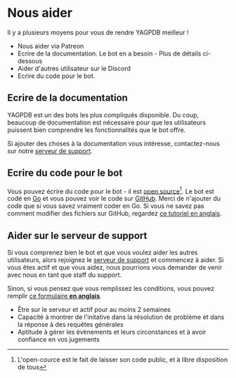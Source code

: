 # Nous aider

Il y a plusieurs moyens pour vous de rendre YAGPDB meilleur !

* Nous aider via Patreon
* Ecrire de la documentation. Le bot en a besoin - Plus de détails ci-dessous
* Aider d'autres utilisateur sur le Discord
* Ecrire du code pour le bot.

## Ecrire de la documentation

YAGPDB est un des bots les plus compliqués disponible. Du coup, beaucoup de documentation est nécessaire pour que les utilisateurs puissent bien comprendre les fonctionnalités que le bot offre.

Si ajouter des choses à la documentation vous intéresse, contactez-nous sur notre [serveur de support](https://discord.gg/GcpyYh3).

## Ecrire du code pour le bot

Vous pouvez écrire du code pour le bot - il est [open source](#user-content-fn-1)[^1]. Le bot est codé en [Go](https://golang.org/) et vous pouvez voir le code sur [GitHub](https://github.com/jonas747/yagpdb). Merci de n'ajouter du code que si vous savez vraiment coder en Go. Si vous ne savez pas comment modifier des fichiers sur GitHub, regardez [ce tutoriel en anglais](https://www.youtube.com/watch?v=yr6IzOGoMsQ).

## Aider sur le serveur de support

Si vous comprenez bien le bot et que vous voulez aider les autres utilisateurs, alors rejoignez le [serveur de support](https://discord.gg/GcpyYh3) et commencez à aider. Si vous êtes actif et que vous aidez, nous pourrions vous demander de venir avec nous en tant que staff du support.

Sinon, si vous pensez que vous remplissez les conditions, vous pouvez remplir [ce formulaire **en anglais**](https://forms.gle/FtnaLVcFgVFvXGQ9A).

* Être sur le serveur et actif pour au moins 2 semaines
* Capacité à montrer de l'initative dans la résolution de problème et dans la réponse à des requêtes générales
* Aptitude à gérer les évènements et leurs circonstances et à avoir confiance en vos jugements

[^1]: L'open-cource est le fait de laisser son code public, et à libre disposition de tous
